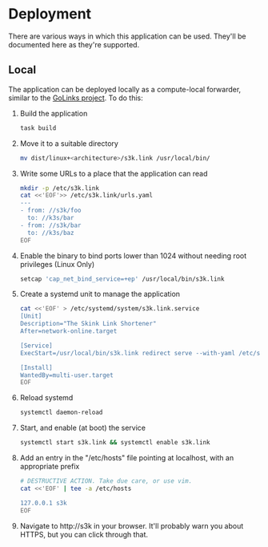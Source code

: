 # Deployment

There are various ways in which this application can be used. They'll be documented here as they're supported.

## Local

The application can be deployed locally as a compute-local forwarder, similar to the [GoLinks project]. To do this:

1. Build the application

    ```bash
    task build
    ```

2. Move it to a suitable directory

    ```bash
    mv dist/linux+<architecture>/s3k.link /usr/local/bin/
    ```

3. Write some URLs to a place that the application can read

    ```bash
    mkdir -p /etc/s3k.link
    cat <<'EOF'>> /etc/s3k.link/urls.yaml
    ---
    - from: //s3k/foo
      to: //k3s/bar
    - from: //s3k/bar
      to: //k3s/baz
    EOF
    ```

3. Enable the binary to bind ports lower than 1024 without needing root privileges (Linux Only)

    ```bash
    setcap 'cap_net_bind_service=+ep' /usr/local/bin/s3k.link
    ```

4. Create a systemd unit to manage the application

    ```bash
    cat <<'EOF' > /etc/systemd/system/s3k.link.service
    [Unit]
    Description="The Skink Link Shortener"
    After=network-online.target

    [Service]
    ExecStart=/usr/local/bin/s3k.link redirect serve --with-yaml /etc/s3k.link/urls.yaml

    [Install]
    WantedBy=multi-user.target
    EOF
    ```

5. Reload systemd

    ```bash
    systemctl daemon-reload
    ```

6. Start, and enable (at boot) the service

    ```bash
    systemctl start s3k.link && systemctl enable s3k.link
    ```

7. Add an entry in the "/etc/hosts" file pointing at localhost, with an appropriate prefix

    ```bash
    # DESTRUCTIVE ACTION. Take due care, or use vim.
    cat <<'EOF' | tee -a /etc/hosts
    
    127.0.0.1 s3k
    EOF
    ```

8. Navigate to http://s3k in your browser. It'll probably warn you about HTTPS, but you can click through that.

[GoLinks project]: https://github.com/GoLinks/golinks